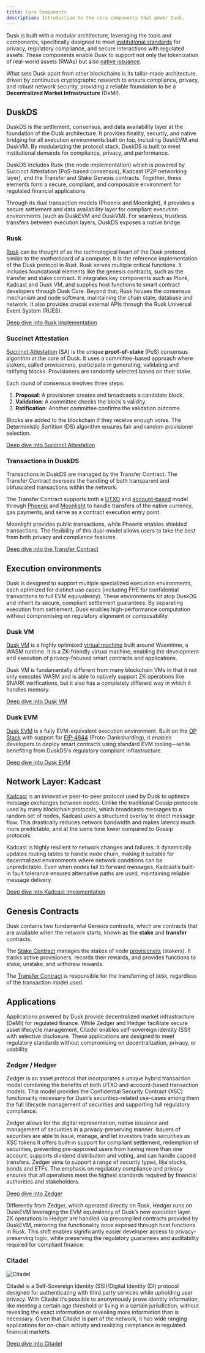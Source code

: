 ```yaml
---
title: Core Components
description: Introduction to the core components that power Dusk.
---
```


Dusk is built with a modular architecture, leveraging the  tools and components, specifically designed to meet [institutional standards](/learn/tokenization-comparison#meeting-institutional-standards) for privacy, regulatory compliance, and secure interactions with regulated assets. These components enable Dusk to support not only the tokenization of real-world assets (RWAs) but also [native issuance](/learn/tokenization-comparison#native-issuance).

What sets Dusk apart from other blockchains is its tailor-made architecture, driven by continuous cryptographic research to ensure compliance, privacy, and robust network security, providing a reliable foundation to be a **Decentralized Market Infrastructure** (DeMI).

## DuskDS

DuskDS is the settlement, consensus, and data availability layer at the foundation of the Dusk architecture. It provides finality, security, and native bridging for all execution environments built on top, including DuskEVM and DuskVM. By modularizing the protocol stack, DuskDS is built to meet institutional demands for compliance, privacy, and performance.

DuskDS includes Rusk (the node implementation) which is powered by Succinct Attestation (PoS-based consensus), Kadcast (P2P networking layer), and the Transfer and Stake Genesis contracts. Together, these elements form a secure, compliant, and composable environment for regulated financial applications

Through its dual transaction models (Phoenix and Moonlight), it provides a secure settlement and data availability layer for compliant execution environments (such as DuskEVM and DuskVM). For seamless, trustless transfers between execution layers,  DuskDS exposes a native bridge.

### Rusk

<a href="https://github.com/dusk-network/rusk/" target="_blank">Rusk</a> can be thought of as the technological heart of the Dusk protocol, similar to the motherboard of a computer. It is the reference implementation of the Dusk protocol in Rust. Rusk serves multiple critical functions. It includes foundational elements like the genesis contracts, such as the transfer and stake contract. It integrates key components such as Plonk, Kadcast and Dusk VM, and supplies host functions to smart contract developers through Dusk Core. Beyond that, Rusk houses the consensus mechanism and node software, maintaining the chain state, database and network. It also provides crucial external APIs through the Rusk Universal Event System (RUES).

<a href="https://github.com/dusk-network/rusk/" target="_blank">Deep dive into Rusk implementation</a>

### Succinct Attestation

[Succinct Attestation](/learn/deep-dive/succinct-attestation) (SA) is the unique **proof-of-stake** (PoS) consensus algorithm at the core of Dusk. It uses a committee-based approach where stakers, called provisioners, participate in generating, validating and ratifying blocks. Provisioners are randomly selected based on their stake.

Each round of consensus involves three steps: 
1. **Proposal**: A provisioner creates and broadcasts a candidate block.
2. **Validation**: A committee checks the block's validity.
3. **Ratification**: Another committee confirms the validation outcome.

Blocks are added to the blockchain if they receive enough votes. The Deterministic Sortition (DS) algorithm ensures fair and random provisioner selection.

[Deep dive into Succinct Attestation](/learn/deep-dive/succinct-attestation)


### Transactions in DuskDS

Transactions in DuskDS are managed by the Transfer Contract. The Transfer Contract oversees the handling of both transparent and obfuscated transactions within the network.

The Transfer Contract supports both a [UTXO](/learn/deep-dive/transaction_models/tx-models#utxos) and [account-based](/learn/deep-dive/transaction_models/tx-models#account-model) model through [Phoenix](/learn/deep-dive/transaction_models/tx-models#phoenix) and [Moonlight](/learn/deep-dive/transaction_models/tx-models) to handle transfers of the native currency, gas payments, and serve as a contract execution entry point.

Moonlight provides public transactions, while Phoenix enables shielded transactions. The flexibility of this dual-model allows users to take the best from both privacy and compliance features.

[Deep dive into the Transfer Contract](/learn/deep-dive/transaction_models/transactions)


## Execution environments

Dusk is designed to support multiple specialized execution environments, each optimized for distinct use cases (including FHE for confidential transactions to full EVM equivalency). These environments sit atop DuskDS and inherit its secure, compliant settlement guarantees. By separating execution from settlement, Dusk enables high-performance computation without compromising on regulatory alignment or composability.

### Dusk VM
[Dusk VM](/learn/deep-dive/dusk-vm) is a highly optimized <a href="https://en.wikipedia.org/wiki/Virtual_machine#Process_virtual_machines" target="_blank">virtual machine</a> built around Wasmtime, a WASM runtime. It is a ZK-friendly virtual machine, enabling the development and execution of privacy-focused smart contracts and applications. 

Dusk VM is fundamentally different from many blockchain VMs in that it not only executes WASM and is able to natively support ZK operations like SNARK verifications, but it also has a completely different way in which it handles memory.

[Deep dive into Dusk VM](/learn/deep-dive/dusk-vm)

### Dusk EVM
[Dusk EVM](/learn/deep-dive/dusk-vm) is a fully EVM-equivalent execution environment. Built on the <a href="https://docs.optimism.io/stack/getting-started" target="_blank">OP Stack</a> with support for <a href="https://www.eip4844.com/" target="_blank">EIP-4844</a> (Proto-Danksharding), it enables developers to deploy smart contracts using standard EVM tooling—while benefiting from DuskDS's regulatory compliant infrastructure.

[Deep dive into Dusk EVM](/learn/deep-dive/dusk-evm)

## Network Layer: Kadcast

<a href="https://github.com/dusk-network/kadcast/blob/main/README.md" target="_blank">Kadcast</a> is an innovative peer-to-peer protocol used by Dusk to optimize message exchanges between nodes. Unlike the traditional Gossip protocols used by many blockchain protocols, which broadcasts messages to a random set of nodes, Kadcast uses a structured overlay to direct message flow. This drastically reduces network bandwidth and makes latency much more predictable, and at the same time lower compared to Gossip protocols.

Kadcast is highly resilient to network changes and failures. It dynamically updates routing tables to handle node churn, making it suitable for decentralized environments where network conditions can be unpredictable. Even when nodes fail to forward messages, Kadcast’s built-in fault tolerance ensures alternative paths are used, maintaining reliable message delivery.

<a href="https://github.com/dusk-network/kadcast/blob/main/README.md" target="_blank">Deep dive into Kadcast implementation</a> 

## Genesis Contracts

Dusk contains two fundamental Genesis contracts, which are contracts that are available when the network starts, known as the **stake** and **transfer** contracts. 

The <a href="https://raw.githubusercontent.com/dusk-network/rusk/rusk-1.0.0/contracts/stake/src/state.rs" target="_blank">Stake Contract</a> manages the stakes of node [provisioners](/operator/provisioner) (stakers). It tracks active provisioners, records their rewards, and provides functions to stake, unstake, and withdraw rewards.

The [Transfer Contract](/learn/deep-dive/transaction_models/transactions) is responsible for the transferring of `DUSK`, regardless of the transaction model used.

## Applications

Applications powered by Dusk provide decentralized market infrastracture (DeMI) for regulated finance. While Zedger and Hedger facilitate secure asset lifecycle management, Citadel enables self-sovereign identity (SSI) with selective disclosure. These applications are designed to meet regulatory standards without compromising on decentralization, privacy, or usability.


### Zedger / Hedger

Zedger is an asset protocol that incorporates a unique hybrid transaction model combining the benefits of both UTXO and account-based transaction models. This model provides the Confidential Security Contract (XSC) functionality necessary for Dusk’s securities-related use-cases among them the full lifecycle management of securities and supporting full regulatory compliance.

Zedger allows for the digital representation, native issuance and management of securities in a privacy-preserving manner. Issuers of securities are able to issue, manage, and let investors trade securities as XSC tokens It offers built-in support for compliant settlement, redemption of securities, preventing pre-approved users from having more than one account, supports dividend distribution and voting, and can handle capped transfers. Zedger aims to support a range of security types, like stocks, bonds and ETFs. The emphasis on regulatory compliance and privacy ensures that all operations meet the highest standards required by financial authorities and stakeholders.

[Deep dive into Zedger](/learn/deep-dive/transaction_models/zedger) 

Differently from Zedger, which operated directly on Rusk, Hedger runs on DuskEVM leveraging the EVM equivalency of Dusk’s new execution layer. ZK operations in Hedger are handled via precompiled contracts provided by DuskEVM, mirroring the functionality once exposed through host functions in Rusk. This shift enables significantly easier developer access to privacy-preserving logic, while preserving the regulatory guarantees and auditability required for compliant finance.

### Citadel

![Citadel](../../../assets/citadel.gif)

Citadel is a Self-Sovereign Identity (SSI)/Digital Identity (DI) protocol designed for authenticating with third party services while upholding user privacy. With Citadel it’s possible to anonymously prove identity information, like meeting a certain age threshold or living in a certain jurisdiction, without revealing the exact information or revealing more information than is necessary. Given that Citadel is part of the network, it has wide ranging applications for on-chain activity and realizing compliance in regulated financial markets.

[Deep dive into Citadel](/developer/digital-identity/protocol) 